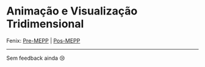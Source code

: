 # Animação e Visualização Tridimensional

Fenix: [Pre-MEPP](https://fenix.tecnico.ulisboa.pt/cursos/meic-a/disciplina-curricular/283003985068056) | [Pos-MEPP](https://fenix.tecnico.ulisboa.pt/cursos/meic-a/disciplina-curricular/283003985068056)

---
Sem feedback ainda :cry:
